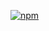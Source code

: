 [![npm](http://ej2.syncfusion.com/github-badges?package=@syncfusion/ej2-angular-pdfviewer)](https://www.npmjs.com/package/@syncfusion/ej2-angular-pdfviewer)

